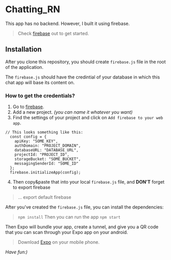 # Chatting_RN

This app has no backend. However, I built it using firebase.
> Check [firebase](https://console.firebase.google.com/u/0/) out to get started.

## Installation

After you clone this repository, you should create `firebase.js` file in the root of the application.

The `firebase.js` should have the credintial of your database in which this chat app will base its content on.

### How to get the credentials?
  1. Go to [firebase](https://console.firebase.google.com/u/0/).
  2. Add a new project. *(you can name it whatever you want)*
  3. Find the settings of your project and click on `Add firebase to your web app`.
  ``` 
  // This looks something like this:
    const config = {
      apiKey: "SOME_KEY",
      authDomain: "PROJECT_DOMAIN",
      databaseURL: "DATABASE_URL",
      projectId: "PROJECT_ID",
      storageBucket: "SOME_BUCKET",
      messagingSenderId: "SOME_ID"
    };
    firebase.initializeApp(config);
  ```
  4. Then copy&paste that into your local `firebase.js` file, and **DON'T** forget to export firebase
  > ...
  > export default firebase
   
   After you've created the `firebase.js` file, you can install the dependencies: 
   > `npm install`
   Then you can run the app
   > `npm start`
   
   Then Expo will bundle your app, create a tunnel, and give you a QR code that you can scan through your Expo app on your android.
   > Download [Expo](https://play.google.com/store/apps/details?id=host.exp.exponent) on your mobile phone.
   
   *Have fun:)*
